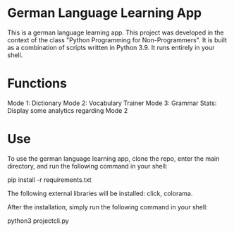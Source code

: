 # German Language Learning App
This is a german language learning app. This project was developed in the context of the class "Python Programming for Non-Programmers". It is built as a combination of scripts written in Python 3.9. It runs entirely in your shell.

# Functions
Mode 1: Dictionary
Mode 2: Vocabulary Trainer
Mode 3: Grammar
Stats: Display some analytics regarding Mode 2

# Use
To use the german language learning app, clone the repo, enter the main directory, and run the following command in your shell:

pip install -r requirements.txt

The following external libraries will be installed: click, colorama.

After the installation, simply run the following command in your shell:

python3 projectcli.py
